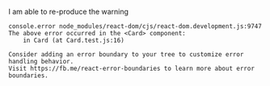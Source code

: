 I am able to re-produce the warning

    console.error node_modules/react-dom/cjs/react-dom.development.js:9747
    The above error occurred in the <Card> component:
        in Card (at Card.test.js:16)

    Consider adding an error boundary to your tree to customize error handling behavior.
    Visit https://fb.me/react-error-boundaries to learn more about error boundaries.
